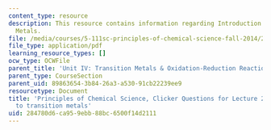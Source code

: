 ```yaml
---
content_type: resource
description: This resource contains information regarding Introduction to Transition
  Metals.
file: /media/courses/5-111sc-principles-of-chemical-science-fall-2014/284780d6ca959ebb88bc6500f14d2111_MIT5_111F14_Lec27Clkr.pdf
file_type: application/pdf
learning_resource_types: []
ocw_type: OCWFile
parent_title: 'Unit IV: Transition Metals & Oxidation-Reduction Reactions'
parent_type: CourseSection
parent_uid: 89863654-3b84-26a3-a530-91cb22239ee9
resourcetype: Document
title: 'Principles of Chemical Science, Clicker Questions for Lecture 27: Introduction
  to transition metals'
uid: 284780d6-ca95-9ebb-88bc-6500f14d2111
---
```


